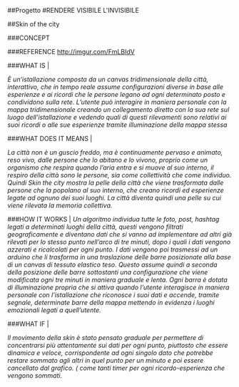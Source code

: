 ##Progetto 
#RENDERE VISIBILE L'INVISIBILE

##Skin of the city

###CONCEPT


###REFERENCE
http://imgur.com/FmLBIdV

###WHAT IS |

*È un’istallazione composta da un canvas tridimensionale della città, interattivo, che in tempo reale assume configurazioni diverse in base alle esperienze e ai ricordi che le persone legano ad ogni determinato posto e condividono sulla rete. L’utente può interagire in maniera personale con la mappa tridimensionale creando un collegamento diretto con la sua rete sul luogo dell’istallazione e vedendo quali di questi rilevamenti sono relativi ai suoi ricordi o alle sue esperienze tramite illuminazione della mappa stessa* 

###WHAT DOES IT MEANS |

*La città non è un guscio freddo, ma è continuamente pervaso e animato, reso vivo, dalle persone che lo abitano e lo vivono, proprio come un organismo che respira quando l’aria entra e si muove al suo interno, il respiro della città sono le persone, sia come collettività che come individuo. Quindi Skin the city mostra la pelle della città che viene trasformata dalle persone che la popolano al suo interno, che creano ricordi ed esperienze legate ad ognuno dei suoi luoghi. La città diventa quindi una pelle su cui viene rilevata la memoria collettiva.*

###HOW IT WORKS |
*Un algoritmo individua tutte le foto, post, hashtag legati a determinati luoghi della città, questi vengono filtrati geograficamente e diventano dati che si vanno ad implementare ad altri già rilevati per lo stesso punto nell’arco di tre minuti, dopo i quali i dati vengono azzerati e ricalcolati per ogni punto. I dati vengono poi trasmessi ad un arduino che li trasforma in una traslazione delle barre posizionate alla base di un canvas di tessuto elastico teso. Questo assume quindi a seconda della posizione delle barre sottostanti una configurazione che viene modificata ogni tre minuti in maniera graduale e lenta. Ogni barra è dotata di illuminazione propria che si attiva quando l’utente interagisce in maniera personale con l’istallazione che riconosce i suoi dati e accende, tramite segnale, determinate barre della mappa mettendo in evidenza i luoghi emozionali legati a quell’utente.*

###WHAT IF |

*Il movimento della skin è stato pensato graduale per permettere di concentrarsi più attentamente sui dati per ogni punto, piuttosto che essere dinamica e veloce, corrispondente ad ogni singolo dato che potrebbe restare sommato agli altri in quel punto per un minuto e poi essere cancellato dal grafico. ( come tanti timer per ogni ricordo-esperienza  che vengono sommati.*
